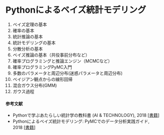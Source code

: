 # Pythonによるベイズ統計モデリング


1. ベイズ定理の基本
2. 確率の基本
3. 統計推論の基本
4. 統計モデリングの基本
5. 分散分析の基本
6. ベイズ推論の基本（共役事前分布など）    
7. 確率プログラミングと推論エンジン（MCMCなど）
8. 確率プログラミングPyMC入門
9. 多数のパラメータと周辺分布(迷惑パラメータと周辺分布)
10. ベイジアン観点からの線形回帰
11. 混合ガウス分布(GMM)
12. ガウス過程


#### 参考文献

- Pythonで学ぶあたらしい統計学の教科書 (AI & TECHNOLOGY), 2018 [[書籍](https://www.amazon.co.jp/Python%E3%81%A7%E5%AD%A6%E3%81%B6%E3%81%82%E3%81%9F%E3%82%89%E3%81%97%E3%81%84%E7%B5%B1%E8%A8%88%E5%AD%A6%E3%81%AE%E6%95%99%E7%A7%91%E6%9B%B8-AI-TECHNOLOGY-%E9%A6%AC%E5%A0%B4-%E7%9C%9F%E5%93%89/dp/4798155063)\]
- Pythonによるベイズ統計モデリング: PyMCでのデータ分析実践ガイド, 2018 [[書籍](https://www.amazon.co.jp/Python%E3%81%AB%E3%82%88%E3%82%8B%E3%83%99%E3%82%A4%E3%82%BA%E7%B5%B1%E8%A8%88%E3%83%A2%E3%83%87%E3%83%AA%E3%83%B3%E3%82%B0-PyMC%E3%81%A7%E3%81%AE%E3%83%87%E3%83%BC%E3%82%BF%E5%88%86%E6%9E%90%E5%AE%9F%E8%B7%B5%E3%82%AC%E3%82%A4%E3%83%89-Osvaldo-Martin/dp/4320113373)\]
